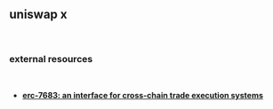## uniswap x

<br>

### external resources

<br>

* **[erc-7683: an interface for cross-chain trade execution systems](https://www.erc7683.org/)**
